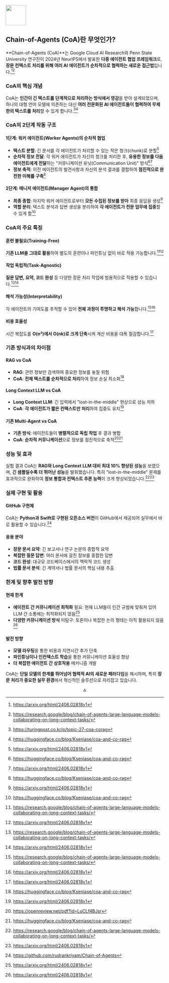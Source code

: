 <img src="https://r2cdn.perplexity.ai/pplx-full-logo-primary-dark%402x.png" style="height:64px;margin-right:32px"/>

## **Chain-of-Agents (CoA)란 무엇인가?**

**Chain-of-Agents (CoA)**는 Google Cloud AI Research와 Penn State University 연구진이 2024년 NeurIPS에서 발표한 **다중 에이전트 협업 프레임워크**로, **장문 컨텍스트 처리를 위해 여러 AI 에이전트가 순차적으로 협력하는 새로운 접근법**입니다.[^1][^2]

### **CoA의 핵심 개념**

CoA는 **인간이 긴 텍스트를 단계적으로 처리하는 방식에서 영감**을 받아 설계되었으며, 하나의 대형 언어 모델에 의존하는 대신 **여러 전문화된 AI 에이전트들이 협력하여 무제한의 텍스트를 처리**할 수 있게 합니다.[^3][^4]

### **CoA의 2단계 작동 구조**

#### **1단계: 워커 에이전트(Worker Agents)의 순차적 협업**

- **텍스트 분할**: 긴 문서를 각 에이전트가 처리할 수 있는 작은 청크(chunk)로 분할[^1]
- **순차적 정보 전달**: 각 워커 에이전트가 자신의 청크를 처리한 후, **유용한 정보를 다음 에이전트에게 전달**하는 "커뮤니케이션 유닛(Communication Unit)" 방식[^4][^1]
- **정보 축적**: 이전 에이전트의 발견사항과 자신의 분석 결과를 결합하여 **점진적으로 완전한 이해를 구축**[^4]


#### **2단계: 매니저 에이전트(Manager Agent)의 통합**

- **최종 종합**: 마지막 워커 에이전트로부터 **모든 수집된 정보를 받아** 최종 응답을 생성[^1]
- **역할 분리**: 텍스트 분석과 답변 생성을 분리하여 **각 에이전트가 전문 업무에 집중**할 수 있게 함[^4]


### **CoA의 주요 특징**

#### **훈련 불필요(Training-Free)**

**기존 LLM을 그대로 활용**하여 별도의 훈련이나 파인튜닝 없이 바로 적용 가능합니다.[^2][^1]

#### **작업 독립적(Task-Agnostic)**

**질문 답변, 요약, 코드 완성** 등 다양한 장문 처리 작업에 범용적으로 적용할 수 있습니다.[^2][^1]

#### **해석 가능성(Interpretability)**

각 에이전트의 기여도를 추적할 수 있어 **전체 과정이 투명하고 해석 가능**합니다.[^2][^1]

#### **비용 효율성**

시간 복잡도를 **O(n²)에서 O(nk)로 크게 단축**시켜 계산 비용을 대폭 절감합니다.[^1]

### **기존 방식과의 차이점**

#### **RAG vs CoA**

- **RAG**: 관련 정보만 검색하여 중요한 정보를 놓칠 위험
- **CoA**: **전체 텍스트를 순차적으로 처리**하여 정보 손실 최소화[^4]


#### **Long Context LLM vs CoA**

- **Long Context LLM**: 긴 입력에서 "lost-in-the-middle" 현상으로 성능 저하
- **CoA**: **각 에이전트가 짧은 컨텍스트만 처리**하여 집중도 유지[^1]


#### **기존 Multi-Agent vs CoA**

- **기존 방식**: 에이전트들이 **병렬적으로 독립 작업** 후 결과 병합
- **CoA**: **순차적 커뮤니케이션**으로 정보를 점진적으로 축적[^5][^4]


### **성능 및 효과**

실험 결과 CoA는 **RAG와 Long Context LLM 대비 최대 10% 향상된 성능**을 보였으며, **긴 샘플일수록 더 뛰어난 성능**을 발휘했습니다. 특히 "lost-in-the-middle" 문제를 효과적으로 완화하여 **정보 통합과 컨텍스트 추론 능력**이 크게 향상되었습니다.[^2][^1]

### **실제 구현 및 활용**

#### **GitHub 구현체**

CoA는 **Python과 Swift로 구현된 오픈소스 버전**이 GitHub에서 제공되어 실무에서 바로 활용할 수 있습니다.[^6]

#### **응용 분야**

- **장문 문서 요약**: 긴 보고서나 연구 논문의 종합적 요약
- **복잡한 질문 답변**: 여러 문서에 걸친 정보를 종합한 답변
- **코드 완성**: 대규모 코드베이스에서의 맥락적 코드 생성
- **법률 문서 분석**: 긴 계약서나 법률 문서의 핵심 내용 추출


### **한계 및 향후 발전 방향**

#### **현재 한계**

- **에이전트 간 커뮤니케이션 최적화** 필요: 현재 LLM들이 인간 규범에 맞춰져 있어 LLM 간 소통에는 최적화되지 않음[^1]
- **다양한 커뮤니케이션 방식** 미탐구: 토론이나 복잡한 논의 형태는 아직 활용되지 않음[^1]


#### **발전 방향**

- **모델 라우팅**을 통한 비용과 지연시간 추가 단축
- **파인튜닝이나 인컨텍스트 학습**을 통한 커뮤니케이션 효율성 향상
- **더 복잡한 에이전트 간 상호작용** 메커니즘 개발

CoA는 **단일 모델의 한계를 뛰어넘어 협력적 AI의 새로운 패러다임**을 제시하며, 특히 **장문 처리가 중요한 실무 환경**에서 혁신적인 솔루션으로 자리잡고 있습니다.

<div style="text-align: center">⁂</div>

[^1]: https://arxiv.org/html/2406.02818v1

[^2]: https://research.google/blog/chain-of-agents-large-language-models-collaborating-on-long-context-tasks/

[^3]: https://turingpost.co.kr/p/topic-27-coa-corag

[^4]: https://huggingface.co/blog/Kseniase/coa-and-co-rag

[^5]: https://openreview.net/pdf?id=LuCLf4BJsr

[^6]: https://github.com/rudrankriyam/Chain-of-Agents

[^7]: https://www.themoonlight.io/ko/review/chain-of-agents-large-language-models-collaborating-on-long-context-tasks

[^8]: https://www.linkedin.com/pulse/chain-agents-llm-models-enhancing-ai-multi-agent-collaboration-m-hejlf

[^9]: https://promptengineering.org/distinguishing-between-chains-and-agents-in-ai/

[^10]: https://www.linkedin.com/pulse/artificial-intelligence-exploring-chain-agents-coa-ai-kumar-crtjc


